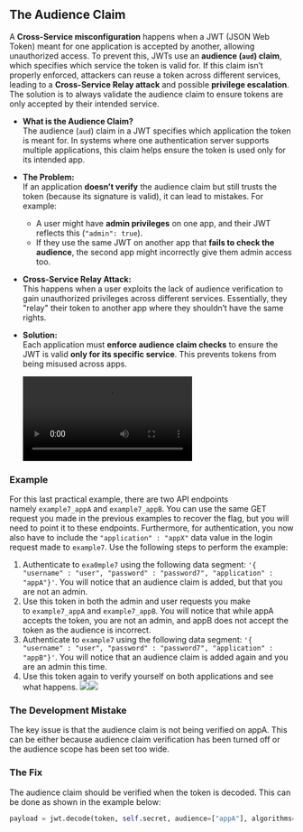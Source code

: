 ## The Audience Claim
A **Cross-Service misconfiguration** happens when a JWT (JSON Web Token) meant for one application is accepted by another, allowing unauthorized access. To prevent this, JWTs use an **audience (`aud`) claim**, which specifies which service the token is valid for. If this claim isn’t properly enforced, attackers can reuse a token across different services, leading to a **Cross-Service Relay attack** and possible **privilege escalation**. The solution is to always validate the audience claim to ensure tokens are only accepted by their intended service.

- **What is the Audience Claim?**  
    The audience (`aud`) claim in a JWT specifies which application the token is meant for. In systems where one authentication server supports multiple applications, this claim helps ensure the token is used only for its intended app.
    
- **The Problem:**  
    If an application **doesn’t verify** the audience claim but still trusts the token (because its signature is valid), it can lead to mistakes. For example:
    - A user might have **admin privileges** on one app, and their JWT reflects this (`"admin": true`).
    - If they use the same JWT on another app that **fails to check the audience**, the second app might incorrectly give them admin access too.
    
- **Cross-Service Relay Attack:**  
    This happens when a user exploits the lack of audience verification to gain unauthorized privileges across different services. Essentially, they "relay" their token to another app where they shouldn’t have the same rights.
    
- **Solution:**  
    Each application must **enforce audience claim checks** to ensure the JWT is valid **only for its specific service**. This prevents tokens from being misused across apps.

	![](Screen%20Recording%202024-12-01%20at%201.20.39%20AM.mov)
### Example
For this last practical example, there are two API endpoints namely `example7_appA` and `example7_appB`. You can use the same GET request you made in the previous examples to recover the flag, but you will need to point it to these endpoints. Furthermore, for authentication, you now also have to include the `"application" : "appX"` data value in the login request made to `example7`. Use the following steps to perform the example:

1. Authenticate to `exa0mple7` using the following data segment: `'{ "username" : "user", "password" : "password7", "application" : "appA"}'`. You will notice that an audience claim is added, but that you are not an admin.  
2. Use this token in both the admin and user requests you make to `example7_appA` and `example7_appB`. You will notice that while appA accepts the token, you are not an admin, and appB does not accept the token as the audience is incorrect.
3. Authenticate to `example7` using the following data segment: `'{ "username" : "user", "password" : "password7", "application" : "appB"}'`. You will notice that an audience claim is added again and you are an admin this time.
4. Use this token again to verify yourself on both applications and see what happens.
	![](Pasted%20image%2020241201010804.png)![](Pasted%20image%2020241201011221.png)

### The Development Mistake
The key issue is that the audience claim is not being verified on appA. This can be either because audience claim verification has been turned off or the audience scope has been set too wide.  

### The Fix
The audience claim should be verified when the token is decoded. This can be done as shown in the example below:
```python
payload = jwt.decode(token, self.secret, audience=["appA"], algorithms="HS256")
```